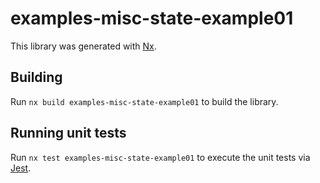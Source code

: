 # examples-misc-state-example01

This library was generated with [Nx](https://nx.dev).

## Building

Run `nx build examples-misc-state-example01` to build the library.

## Running unit tests

Run `nx test examples-misc-state-example01` to execute the unit tests via [Jest](https://jestjs.io).
